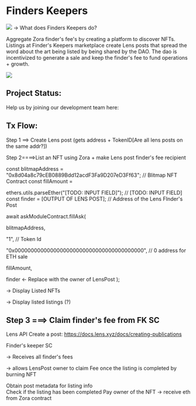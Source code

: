# Finders Keepers 
![](https://i.imgur.com/7gTbXRd.jpg)
-> What does Finders Keepers do?

 Aggregate Zora finder's fee's by creating a platform to discover NFTs. Listings at Finder's Keepers marketplace create Lens posts that spread the word about the art being listed by being shared by the DAO. The dao is incentivized to generate a sale and keep the finder's fee to fund operations + growth.

![](https://i.imgur.com/APJVSaw.png)

## Project Status:

Help us by joining our development team here: 


## Tx Flow:
Step 1 ==> Create Lens post (gets address + TokenID[Are all lens posts on the same addr?])

Step 2====>List an NFT using Zora + make Lens post finder's fee recipient

const blitmapAddress = "0x8d04a8c79cEB0889Bdd12acdF3Fa9D207eD3Ff63"; // Blitmap NFT Contract
const fillAmount = 

ethers.utils.parseEther("[TODO: INPUT FIELD]"); // [TODO: INPUT FIELD]
const finder = [OUTPUT OF LENS POST]; // Address of the Lens FInder's Post


await askModuleContract.fillAsk(

 blitmapAddress,

 "1", // Token Id

 "0x0000000000000000000000000000000000000000", // 0 address for ETH sale

 fillAmount,

 finder <- Replace with the owner of LensPost
);

-> Display Listed NFTs

-> Display listed listings (?)



## Step 3 ===> Claim finder's fee from FK SC





Lens API
Create a post: https://docs.lens.xyz/docs/creating-publications



Finder's keeper SC


-> Receives all finder's fees

-> allows LensPost owner to claim Fee once the listing is completed  by burning NFT

Obtain post metadata for listing info	
Check if the listing has been completed
Pay owner of the NFT
-> receive eth from Zora contract 	
